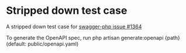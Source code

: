 # Stripped down test case

A stripped down test case for [swagger-php issue #1364](https://github.com/zircote/swagger-php/issues/1364)

To generate the OpenAPI spec, run php artisan generate:openapi {path} (default: public/openapi.yaml)
